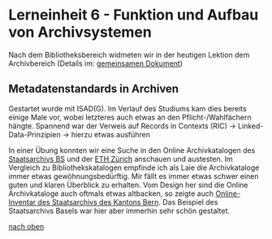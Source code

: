 # Lerneinheit 6 - Funktion und Aufbau von Archivsystemen

Nach dem Bibliotheksbereich widmeten wir in der heutigen Lektion dem Archivbereich (Details im: [gemeinsamen Dokument](https://pad.gwdg.de/HUP8ZAoxQEqxj-VIO2TfFg#))

## Metadatenstandards in Archiven
Gestartet wurde mit ISAD(G). Im Verlauf des Studiums kam dies bereits einige Male vor, wobei letzteres auch etwas an den Pflicht-/Wahlfächern hängte. 
Spannend war der Verweis auf Records in Contexts (RIC) -> Linked-Data-Prinzipien -> hierzu etwas ausführen


In einer Übung konnten wir eine Suche in den Online Archivkatalogen des [Staatsarchivs BS](https://dls.staatsarchiv.bs.ch/) und der [ETH Zürich](http://archivdatenbank-online.ethz.ch/hsa/#/) anschauen und austesten. Im Vergleich zu Bibliothekskatalogen empfinde ich als Laie die Archivkataloge immer etwas gewöhnungsbedürftig. Mir fällt es immer etwas schwer einen guten und klaren Überblick zu erhalten. Vom Design her sind die Online Archivkataloge auch oftmals etwas altbacken, so zeigte auch [Online-Inventar des Staatsarchivs des Kantons Bern](https://www.query.sta.be.ch/suchinfo.aspx). Das Beispiel des Staatsarchivs Basels war hier aber immerhin sehr schön gestaltet.


[nach oben](#lerneinheit-6---funktion-und-aufbau-von-archivsystemen)
